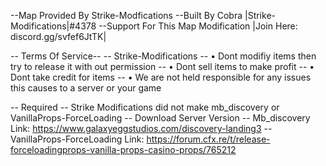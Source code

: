 --Map Provided By Strike-Modfications
--Built By Cobra |Strike-Modifications|#4378
--Support For This Map Modification |Join Here: discord.gg/svfef6JtTK|

-- Terms Of Service--
-- Strike-Modifications
-- • Dont modifiy items then try to release it with out permission
-- • Dont sell items to make profit
-- • Dont take credit for items
-- • We are not held responsible for any issues this causes to a server or your game

-- Required
--  Strike Modifications did not make mb_discovery or VanillaProps-ForceLoading
-- Download Server Version 
-- Mb_discovery Link: https://www.galaxyeggstudios.com/discovery-landing3
-- VanillaProps-ForceLoading Link: https://forum.cfx.re/t/release-forceloadingprops-vanilla-props-casino-props/765212
